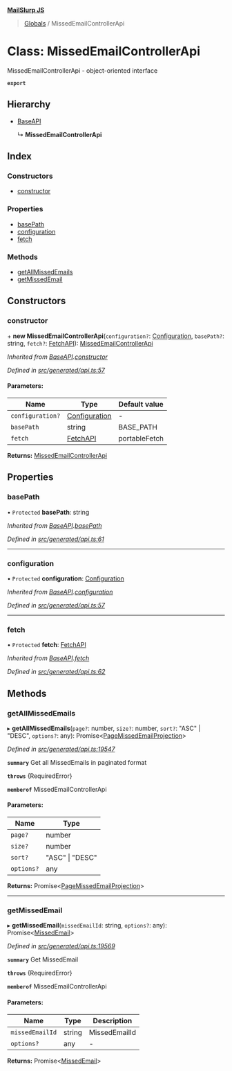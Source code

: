 **[MailSlurp JS](../README.md)**

> [Globals](../README.md) / MissedEmailControllerApi

# Class: MissedEmailControllerApi

MissedEmailControllerApi - object-oriented interface

**`export`** 

## Hierarchy

* [BaseAPI](baseapi.md)

  ↳ **MissedEmailControllerApi**

## Index

### Constructors

* [constructor](missedemailcontrollerapi.md#constructor)

### Properties

* [basePath](missedemailcontrollerapi.md#basepath)
* [configuration](missedemailcontrollerapi.md#configuration)
* [fetch](missedemailcontrollerapi.md#fetch)

### Methods

* [getAllMissedEmails](missedemailcontrollerapi.md#getallmissedemails)
* [getMissedEmail](missedemailcontrollerapi.md#getmissedemail)

## Constructors

### constructor

\+ **new MissedEmailControllerApi**(`configuration?`: [Configuration](configuration.md), `basePath?`: string, `fetch?`: [FetchAPI](../interfaces/fetchapi.md)): [MissedEmailControllerApi](missedemailcontrollerapi.md)

*Inherited from [BaseAPI](baseapi.md).[constructor](baseapi.md#constructor)*

*Defined in [src/generated/api.ts:57](https://github.com/mailslurp/mailslurp-client/blob/24bff2e/src/generated/api.ts#L57)*

#### Parameters:

Name | Type | Default value |
------ | ------ | ------ |
`configuration?` | [Configuration](configuration.md) | - |
`basePath` | string | BASE\_PATH |
`fetch` | [FetchAPI](../interfaces/fetchapi.md) | portableFetch |

**Returns:** [MissedEmailControllerApi](missedemailcontrollerapi.md)

## Properties

### basePath

• `Protected` **basePath**: string

*Inherited from [BaseAPI](baseapi.md).[basePath](baseapi.md#basepath)*

*Defined in [src/generated/api.ts:61](https://github.com/mailslurp/mailslurp-client/blob/24bff2e/src/generated/api.ts#L61)*

___

### configuration

• `Protected` **configuration**: [Configuration](configuration.md)

*Inherited from [BaseAPI](baseapi.md).[configuration](baseapi.md#configuration)*

*Defined in [src/generated/api.ts:57](https://github.com/mailslurp/mailslurp-client/blob/24bff2e/src/generated/api.ts#L57)*

___

### fetch

• `Protected` **fetch**: [FetchAPI](../interfaces/fetchapi.md)

*Inherited from [BaseAPI](baseapi.md).[fetch](baseapi.md#fetch)*

*Defined in [src/generated/api.ts:62](https://github.com/mailslurp/mailslurp-client/blob/24bff2e/src/generated/api.ts#L62)*

## Methods

### getAllMissedEmails

▸ **getAllMissedEmails**(`page?`: number, `size?`: number, `sort?`: \"ASC\" \| \"DESC\", `options?`: any): Promise\<[PageMissedEmailProjection](../interfaces/pagemissedemailprojection.md)>

*Defined in [src/generated/api.ts:19547](https://github.com/mailslurp/mailslurp-client/blob/24bff2e/src/generated/api.ts#L19547)*

**`summary`** Get all MissedEmails in paginated format

**`throws`** {RequiredError}

**`memberof`** MissedEmailControllerApi

#### Parameters:

Name | Type |
------ | ------ |
`page?` | number |
`size?` | number |
`sort?` | \"ASC\" \| \"DESC\" |
`options?` | any |

**Returns:** Promise\<[PageMissedEmailProjection](../interfaces/pagemissedemailprojection.md)>

___

### getMissedEmail

▸ **getMissedEmail**(`missedEmailId`: string, `options?`: any): Promise\<[MissedEmail](../interfaces/missedemail.md)>

*Defined in [src/generated/api.ts:19569](https://github.com/mailslurp/mailslurp-client/blob/24bff2e/src/generated/api.ts#L19569)*

**`summary`** Get MissedEmail

**`throws`** {RequiredError}

**`memberof`** MissedEmailControllerApi

#### Parameters:

Name | Type | Description |
------ | ------ | ------ |
`missedEmailId` | string | MissedEmailId |
`options?` | any | - |

**Returns:** Promise\<[MissedEmail](../interfaces/missedemail.md)>
